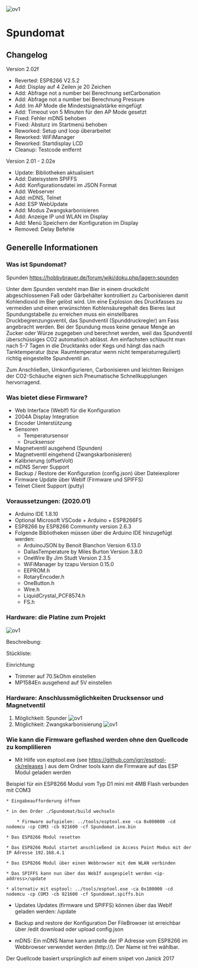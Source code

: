 ![ov1](/Info/Spundomat01.jpg)

# Spundomat

## Changelog

Version 2.02f
- Reverted: ESP8266 V2.5.2
- Add:      Display auf 4 Zeilen je 20 Zeichen
- Add:      Abfrage not a number bei Berechnung setCarbonation
- Add:      Abfrage not a number bei Berechnung Pressure
- Add:      Im AP Mode die Mindestsignalstärke eingefügt
- Add:      Timeout von 5 Minuten für den AP Mode gesetzt
- Fixed:    Fehler mDNS behoben
- Fixed:    Absturz im Startmenü behoben
- Reworked: Setup und loop überarbeitet
- Reworked: WiFiManager
- Reworked: Startdisplay LCD
- Cleanup:  Testcode entfernt


Version 2.01 - 2.02e
- Update:   Bibliotheken aktualisiert
- Add:      Dateisystem SPIFFS
- Add:      Konfigurationsdatei im JSON Format
- Add:      Webserver
- Add:      mDNS, Telnet
- Add:      ESP WebUpdate
- Add:      Modus Zwangskarbonisieren
- Add:      Anzeige IP und WLAN im Display
- Add:      Menü Speichern der Konfiguration im Display
- Removed:  Delay Befehle

## Generelle Informationen
### Was ist Spundomat?

Spunden https://hobbybrauer.de/forum/wiki/doku.php/lagern:spunden

Unter dem Spunden versteht man Bier in einem druckdicht abgeschlossenen Faß oder Gärbehälter 
kontrolliert zu Carbonisieren damit Kohlendioxid im Bier gelöst wird. 
Um eine Explosion des Druckfasses zu vermeiden und einen erwünschten Kohlensäuregehalt des Bieres 
laut Spundungstabelle zu erreichen muss ein einstellbares Druckbegrenzungsventil, 
das Spundventil (Spunddruckregler) am Fass angebracht werden. 
Bei der Spundung muss keine genaue Menge an Zucker oder Würze zugegeben und berechnet werden, 
weil das Spundventil überschüssiges CO2 automatisch ablässt.
Am einfachsten schlaucht man nach 5-7 Tagen in die Drucktanks oder Kegs und hängt das nach 
Tanktemperatur (bzw. Raumtemperatur wenn nicht temperaturreguliert) richtig eingestellte Spundventil an.

Zum Anschließen, Umkonfigurieren, Carbonisieren und leichten Reinigen der CO2-Schäuche eignen 
sich Pneumatische Schnellkupplungen hervorragend.

### Was bietet diese Firmware?

* Web Interface (WebIf) für die Konfiguration
* 2004A Display Integration
* Encoder Unterstützung
* Sensoren
  * Temperatursensor
  * Drucksensor
* Magnetventil ausgehend (Spunden)
* Magnetventil eingehend (Zwangskarbonisieren)
* Kalibrierung (offsetVolt)
* mDNS Server Support
* Backup / Restore der Konfiguration (config.json) über Dateiexplorer
* Firmware Update über WebIf (Firmware und SPIFFS)
* Telnet Client Support (putty)


### Voraussetzungen: (2020.01)

* Arduino IDE 1.8.10
* Optional Microsoft VSCode + Arduino + ESP8266FS
* ESP8266 by ESP8266 Community version 2.6.3
* Folgende Bibliotheken müssen über die Arduino IDE hinzugefügt werden:
    * ArduinoJSON by Benoit Blanchon Version 6.13.0 
    * DallasTemperature by Miles Burton Version 3.8.0
    * OneWire By Jim Studt Version 2.3.5
    * WiFiManager by tzapu Version 0.15.0
    * EEPROM.h
    * RotaryEncoder.h
    * OneButton.h
    * Wire.h
    * LiquidCrystal_PCF8574.h
    * FS.h

### Hardware: die Platine zum Projekt

![ov1](/Info/Layout01.png)

Beschreibung:

Stückliste:

Einrichtung:
- Trimmer auf 70.5kOhm einstellen
- MP1584En ausgehend auf 5V einstellen

### Hardware: Anschlussmöglichkeiten Drucksensor und Magnetventil

1. Möglichkeit: Spunder
![ov1](/Info/Spunder.jpg)
2. Möglichkeit: Zwangskarbonisierung
![ov1](/Info/Zwangskarbonisieren.jpg)


### Wie kann die Firmware geflashed werden ohne den Quellcode zu komplilieren

* Mit Hilfe von esptool.exe (see https://github.com/igrr/esptool-ck/releases ) aus dem Ordner tools kann die Firmware auf das ESP Modul geladen werden

Beispiel für ein ESP8266 Modul vom Typ D1 mini mit 4MB Flash verbunden mit COM3

	* Eingabeaufforderung öffnen

	* in den Order ./Spundomat/build wechseln

		* Firmware aufspielen: ../tools/esptool.exe -ca 0x000000 -cd nodemcu -cp COM3 -cb 921600 -cf Spundomat.ino.bin

	* Das ESP8266 Modul resetten

	* Das ESP8266 Modul startet anschließend im Access Point Modus mit der IP Adresse 192.168.4.1

	* Das ESP8266 Modul über einen Webbrowser mit dem WLAN verbinden

    * Das SPIFFS kann nun über das WebIf ausgespielt werden <ip-address>/update

    * alternativ mit esptool: ../tools/esptool.exe -ca 0x100000 -cd nodemcu -cp COM3 -cb 921600 -cf Spundomat.spiffs.bin


* Updates
	Updates (firmware und SPIFFS) können über das WebIf geladen werden: <IP Adresse ESP8266>/update

* Backup and restore der Konfiguration
    Der FileBrowser ist erreichbar über <IP Adresse ESP8266>/edit download oder upload config.json 

* mDNS: Ein mDNS Name kann anstelle der IP Adresse vom ESP8266 im Webbrowser verwendet werden (http://<mDNSname>). Der Name ist frei wählbar.

Der Quellcode basiert ursprünglich auf einem snipet von Janick 2017